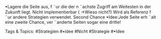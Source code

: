 •Lagere die Seite aus, f ¨ur die der n ¨achste Zugriﬀ am Weitesten in der Zukunft liegt.
Nicht implementierbar ( →Wieso nicht?)
Wird als Referenz f ¨ur andere Strategien verwendet.
Second Chance
•Idee:Jede Seite erh ¨alt eine zweite Chance, ver ¨anderte Seiten sogar eine dritte!

   Tags & Topics:
   #Strategien
   #•idee
   #Nicht
   #Strategie
   #•Idee